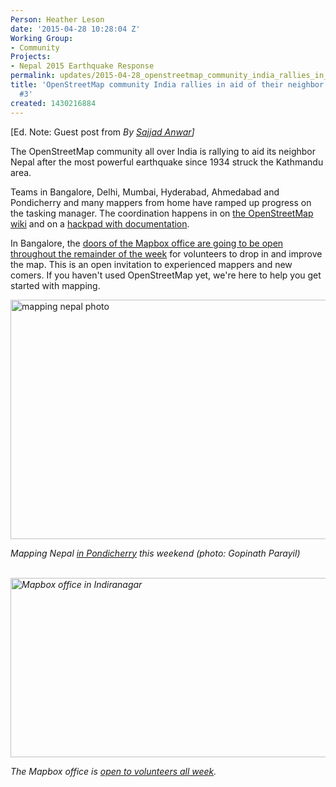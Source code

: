 ```yaml
---
Person: Heather Leson
date: '2015-04-28 10:28:04 Z'
Working Group:
- Community
Projects:
- Nepal 2015 Earthquake Response
permalink: updates/2015-04-28_openstreetmap_community_india_rallies_in_aid_of_their_neighbor_nepal__report_#3
title: 'OpenStreetMap community India rallies in aid of their neighbor Nepal  Report
  #3'
created: 1430216884
---
```

<p>[Ed. Note: Guest post from <em>By <a href="https://twitter.com/geohacker" rel="noreferrer">Sajjad Anwar</a>]</em></p><p>The OpenStreetMap community all over India is rallying to aid its neighbor Nepal after the most powerful earthquake since 1934 struck the Kathmandu area.</p><p>Teams in Bangalore, Delhi, Mumbai, Hyderabad, Ahmedabad and Pondicherry and many mappers from home have ramped up progress on the tasking manager. The coordination happens in on <a href="http://wiki.openstreetmap.org/wiki/2015_Nepal_earthquake" rel="noreferrer">the OpenStreetMap wiki</a> and on a <a href="https://datameet.hackpad.com/Nepal-Earthquake-Mapping-YDjLauUK0Ek" rel="noreferrer">hackpad with documentation</a>.</p><p>In Bangalore, the <a href="https://www.mapbox.com/blog/nepal-earthquake" rel="noreferrer">doors of the Mapbox office are going to be open throughout the remainder of the week</a> for volunteers to drop in and improve the map. This is an open invitation to experienced mappers and new comers. If you haven't used OpenStreetMap yet, we're here to help you get started with mapping.</p><p><img class="image-large" title="Mapping Nepal photo by Gopinath Parayil" src="/sites/default/files/styles/large/public/Mapping%20Nepal%20photo%20by%20Gopinath%20Parayil.png?itok=CIcqWCJ9" alt="mapping nepal photo" height="383" width="510"></p><p><em>Mapping Nepal <a href="https://www.facebook.com/photo.php?fbid=10153278367912152&amp;set=a.10150483601982152.426363.679742151&amp;type=1&amp;theater" rel="noreferrer">in Pondicherry</a> this weekend (photo: Gopinath Parayil)</em></p><p><em>&nbsp;<img class="image-large" title="Mapbox office in Indiranagar" src="/sites/default/files/styles/large/public/Mapping%20Nepal%20%28photo%202%29.png?itok=CgK1-y27" alt="Mapbox office in Indiranagar" height="287" width="510"></em></p><p><em> The Mapbox office is <a href="https://www.mapbox.com/blog/nepal-earthquake/" rel="noreferrer">open to volunteers all week</a>.</em></p><p>&nbsp;</p><p>&nbsp;</p><p>&nbsp;</p>
